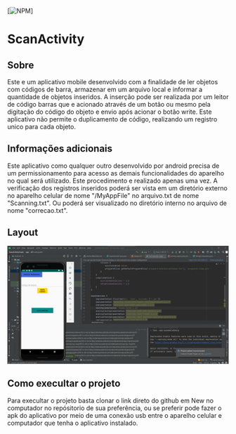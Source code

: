 [![NPM](https://img.shields.io/npm/l/react)]

# ScanActivity

## Sobre

Este e um aplicativo mobile desenvolvido com a finalidade de ler objetos com códigos de barra, armazenar em um arquivo local e informar a quantidade de objetos inseridos.
A inserção pode ser realizada por um leitor de código barras que e acionado através de um botão ou mesmo pela digitação do código do objeto e envio após acionar 
o botão write. Este aplicativo não permite o duplicamento de código, realizando um registro unico para cada objeto.

## Informações adicionais

Este aplicativo como qualquer outro desenvolvido por android precisa de um permissionamento para acesso as demais funcionalidades do aparelho no qual será utilizado.
Este procedimento e realizado apenas uma vez. A verificação dos registros inseridos poderá ser vista em um diretório externo no aparelho celular de nome "/MyAppFile"
no arquivo.txt de nome "Scanning.txt". Ou poderá ser visualizado no diretório interno no arquivo de nome "correcao.txt".

## Layout

<p align="center">
  <img width="600" src="Scan1.png">
 
</P>

## Como execultar o projeto

Para execultar o projeto basta clonar o link direto do github em New no computador no repósitorio de sua preferência, ou se preferir pode fazer o apk do aplicativo
por meio de uma conexão usb entre o aparelho celular e computador que tenha o aplicativo instalado.
